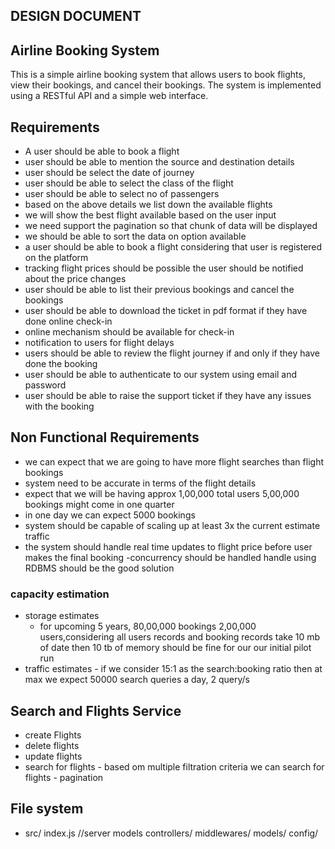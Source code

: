 ## DESIGN DOCUMENT

## Airline Booking System

This is a simple airline booking system that allows users to book flights, view their bookings, and cancel their bookings. The system is implemented using a RESTful API and a simple web interface.

## Requirements
- A user should be able to book a flight
- user should be able to mention the source and destination details 
- user should be select the date of journey
- user should be able to select the class of the flight
- user should be able to select no of passengers
- based on the above details we list down the available flights
- we will show the best flight available based on the user input
- we need support the pagination so that chunk of data will be displayed
- we should be able to sort the data on option available
- a user should be able to book a flight considering that user is registered on the platform 
- tracking flight prices should be possible the user should be notified about the price changes
- user should be able to list their previous bookings  and cancel the bookings
- user should be able to download the ticket in pdf format if they have done online check-in 
- online mechanism should be available for check-in
- notification to users for flight delays
- users should be able to review the flight journey if and only if they have done the booking
- user should be able to authenticate to our system  using email and password 
- user should be able to raise the support ticket if they have any issues with the booking


## Non Functional Requirements
- we can expect that  we are going to have more flight searches than flight bookings
- system need to be accurate in terms of the flight details
- expect that we will be having approx 1,00,000 total users 5,00,000 bookings might come in one quarter
-  in one day we can expect 5000 bookings
- system should be capable of scaling up at least 3x the current estimate traffic 
- the system  should handle real time updates to flight price before user makes the final booking
-concurrency should be handled handle using RDBMS should be the good solution 

### capacity estimation
- storage estimates
    - for upcoming  5 years, 80,00,000 bookings 2,00,000 users,considering all users records and booking records take 10 mb of date then 10 tb of memory should be fine for our our initial pilot run
- traffic estimates - if we consider 15:1 as the search:booking ratio  then at max we expect 50000 search queries a day, 2 query/s


## Search and Flights Service
- create Flights
- delete flights
- update flights
- search for flights
        - based om multiple filtration criteria we can search for flights
        - pagination

 

## File system
- src/
   index.js //server
   models
   controllers/
   middlewares/
   models/
   config/




